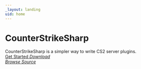```yaml
---
_layout: landing
uid: home
---
```


<div class="d-flex flex-column h-100">
  <div class="d-flex flex-grow-1 justify-content-center align-items-center">
    <div>
      <h1 class="h1">CounterStrikeSharp</h1>
      <span>CounterStrikeSharp is a simpler way to write CS2 server plugins.</span>
      <div class="mt-5">
        <a href="docs/guides/getting-started.md" class="btn btn-primary btn-lg fw-bold">Get Started <i class="bi bi-arrow-right"></a>
        <a href="https://github.com/roflmuffin/CounterStrikeSharp/releases/latest" class="btn btn-success btn-lg fw-bold">Download <i class="bi bi-download"></a>
      </div>
      <div class="mt-1">
        <a href="https://github.com/roflmuffin/CounterStrikeSharp" class="btn btn-secondary btn-lg fw-bold">Browse Source <i class="bi bi-github"></i></a>
      </div>
    </div>
  </div>
</div>
